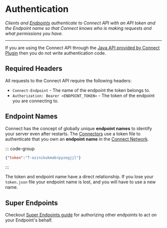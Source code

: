 # Authentication

_Clients and [Endpoints](/guide/#connect-endpoints) authenticate to Connect API
with an API token and the Endpoint name so that Connect knows who is making requests
and what permissions you have._

---

If you are using the Connect API through the [Java API provided by Connect Plugin](/guide/api/clients#provided-by-connect-plugin)
then you do not write authentication code.

## Required Headers

All requests to the Connect API require the following headers:
- `Connect-Endpoint` - The name of the endpoint the token belongs to.
- `Authorization: Bearer <ENDPOINT_TOKEN>` - The token of the endpoint you are connecting to.

## Endpoint Names

Connect has the concept of globally unique **endpoint names** to identify your server even after restarts.
The [Connectors](/guide/connectors/) use a token file to authenticate that you
own an **endpoint name** in the [Connect Network](/guide/#the-connect-network).

::: code-group
```json [plugins/connect/token.json]
{"token":"T-ozinikukmabrpyzogjjl"}
```
:::

The token and endpoint name have a direct relationship.
If you lose your `token.json` file your endpoint name is lost, and you will have to use a new name.

## Super Endpoints

Checkout [Super Endpoints guide](/guide/api/super-endpoints) for authorizing other endpoints to act on your Endpoint's behalf.
